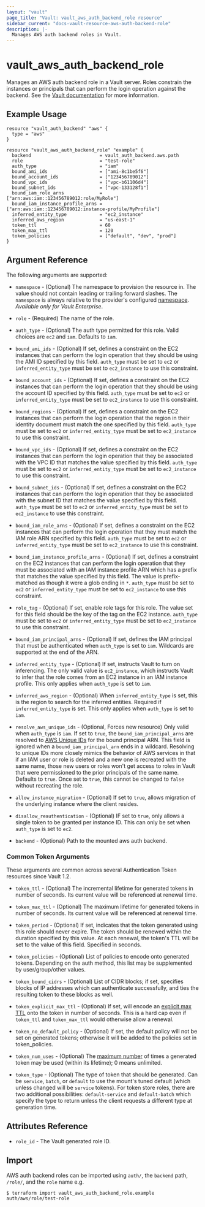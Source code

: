 ```yaml
---
layout: "vault"
page_title: "Vault: vault_aws_auth_backend_role resource"
sidebar_current: "docs-vault-resource-aws-auth-backend-role"
description: |-
  Manages AWS auth backend roles in Vault.
---
```


# vault\_aws\_auth\_backend\_role

Manages an AWS auth backend role in a Vault server. Roles constrain the
instances or principals that can perform the login operation against the
backend. See the [Vault
documentation](https://www.vaultproject.io/docs/auth/aws.html) for more
information.

## Example Usage

```hcl
resource "vault_auth_backend" "aws" {
  type = "aws"
}

resource "vault_aws_auth_backend_role" "example" {
  backend                         = vault_auth_backend.aws.path
  role                            = "test-role"
  auth_type                       = "iam"
  bound_ami_ids                   = ["ami-8c1be5f6"]
  bound_account_ids               = ["123456789012"]
  bound_vpc_ids                   = ["vpc-b61106d4"]
  bound_subnet_ids                = ["vpc-133128f1"]
  bound_iam_role_arns             = ["arn:aws:iam::123456789012:role/MyRole"]
  bound_iam_instance_profile_arns = ["arn:aws:iam::123456789012:instance-profile/MyProfile"]
  inferred_entity_type            = "ec2_instance"
  inferred_aws_region             = "us-east-1"
  token_ttl                       = 60
  token_max_ttl                   = 120
  token_policies                  = ["default", "dev", "prod"]
}
```

## Argument Reference

The following arguments are supported:

* `namespace` - (Optional) The namespace to provision the resource in.
  The value should not contain leading or trailing forward slashes.
  The `namespace` is always relative to the provider's configured [namespace](/docs/providers/vault#namespace).
   *Available only for Vault Enterprise*.

* `role` - (Required) The name of the role.

* `auth_type` - (Optional) The auth type permitted for this role. Valid choices
  are `ec2` and `iam`. Defaults to `iam`.

* `bound_ami_ids` - (Optional) If set, defines a constraint on the EC2 instances
  that can perform the login operation that they should be using the AMI ID
  specified by this field. `auth_type` must be set to `ec2` or
  `inferred_entity_type` must be set to `ec2_instance` to use this constraint.

* `bound_account_ids` - (Optional) If set, defines a constraint on the EC2
  instances that can perform the login operation that they should be using the
  account ID specified by this field. `auth_type` must be set to `ec2` or
  `inferred_entity_type` must be set to `ec2_instance` to use this constraint.

* `bound_regions` - (Optional) If set, defines a constraint on the EC2 instances
  that can perform the login operation that the region in their identity
  document must match the one specified by this field. `auth_type` must be set
  to `ec2` or `inferred_entity_type` must be set to `ec2_instance` to use this
  constraint.

* `bound_vpc_ids` - (Optional) If set, defines a constraint on the EC2 instances
  that can perform the login operation that they be associated with the VPC ID
  that matches the value specified by this field. `auth_type` must be set to
  `ec2` or `inferred_entity_type` must be set to `ec2_instance` to use this
  constraint.

* `bound_subnet_ids` - (Optional) If set, defines a constraint on the EC2
  instances that can perform the login operation that they be associated with
  the subnet ID that matches the value specified by this field. `auth_type`
  must be set to `ec2` or `inferred_entity_type` must be set to `ec2_instance`
  to use this constraint.

* `bound_iam_role_arns` - (Optional) If set, defines a constraint on the EC2
  instances that can perform the login operation that they must match the IAM
  role ARN specified by this field. `auth_type` must be set to `ec2` or
  `inferred_entity_type` must be set to `ec2_instance` to use this constraint.

* `bound_iam_instance_profile_arns` - (Optional) If set, defines a constraint on
  the EC2 instances that can perform the login operation that they must be
  associated with an IAM instance profile ARN which has a prefix that matches
  the value specified by this field. The value is prefix-matched as though it
  were a glob ending in `*`. `auth_type` must be set to `ec2` or
  `inferred_entity_type` must be set to `ec2_instance` to use this constraint.

* `role_tag` - (Optional) If set, enable role tags for this role. The value set
  for this field should be the key of the tag on the EC2 instance. `auth_type`
  must be set to `ec2` or `inferred_entity_type` must be set to `ec2_instance`
  to use this constraint.

* `bound_iam_principal_arns` - (Optional) If set, defines the IAM principal that
  must be authenticated when `auth_type` is set to `iam`. Wildcards are
  supported at the end of the ARN.

* `inferred_entity_type` - (Optional) If set, instructs Vault to turn on
  inferencing. The only valid value is `ec2_instance`, which instructs Vault to
  infer that the role comes from an EC2 instance in an IAM instance profile.
  This only applies when `auth_type` is set to `iam`.

* `inferred_aws_region` - (Optional) When `inferred_entity_type` is set, this
  is the region to search for the inferred entities. Required if
  `inferred_entity_type` is set. This only applies when `auth_type` is set to
  `iam`.

* `resolve_aws_unique_ids` - (Optional, Forces new resource) Only valid when
  `auth_type` is `iam`. If set to `true`, the `bound_iam_principal_arns` are
  resolved to [AWS Unique
  IDs](http://docs.aws.amazon.com/IAM/latest/UserGuide/reference_identifiers.html#identifiers-unique-ids)
  for the bound principal ARN. This field is ignored when a
  `bound_iam_principal_arn` ends in a wildcard. Resolving to unique IDs more
  closely mimics the behavior of AWS services in that if an IAM user or role is
  deleted and a new one is recreated with the same name, those new users or
  roles won't get access to roles in Vault that were permissioned to the prior
  principals of the same name. Defaults to `true`.
  Once set to `true`, this cannot be changed to `false` without recreating the role.

* `allow_instance_migration` - (Optional) If set to `true`, allows migration of
  the underlying instance where the client resides.

* `disallow_reauthentication` - (Optional) IF set to `true`, only allows a
  single token to be granted per instance ID. This can only be set when
  `auth_type` is set to `ec2`.

* `backend` - (Optional) Path to the mounted aws auth backend.

### Common Token Arguments

These arguments are common across several Authentication Token resources since Vault 1.2.

* `token_ttl` - (Optional) The incremental lifetime for generated tokens in number of seconds.
  Its current value will be referenced at renewal time.

* `token_max_ttl` - (Optional) The maximum lifetime for generated tokens in number of seconds.
  Its current value will be referenced at renewal time.

* `token_period` - (Optional) If set, indicates that the
  token generated using this role should never expire. The token should be renewed within the
  duration specified by this value. At each renewal, the token's TTL will be set to the
  value of this field. Specified in seconds.

* `token_policies` - (Optional) List of policies to encode onto generated tokens. Depending
  on the auth method, this list may be supplemented by user/group/other values.

* `token_bound_cidrs` - (Optional) List of CIDR blocks; if set, specifies blocks of IP
  addresses which can authenticate successfully, and ties the resulting token to these blocks
  as well.

* `token_explicit_max_ttl` - (Optional) If set, will encode an
  [explicit max TTL](https://www.vaultproject.io/docs/concepts/tokens.html#token-time-to-live-periodic-tokens-and-explicit-max-ttls)
  onto the token in number of seconds. This is a hard cap even if `token_ttl` and
  `token_max_ttl` would otherwise allow a renewal.

* `token_no_default_policy` - (Optional) If set, the default policy will not be set on
  generated tokens; otherwise it will be added to the policies set in token_policies.

* `token_num_uses` - (Optional) The [maximum number](https://www.vaultproject.io/api-docs/auth/aws#token_num_uses)
   of times a generated token may be used (within its lifetime); 0 means unlimited.

* `token_type` - (Optional) The type of token that should be generated. Can be `service`,
  `batch`, or `default` to use the mount's tuned default (which unless changed will be
  `service` tokens). For token store roles, there are two additional possibilities:
  `default-service` and `default-batch` which specify the type to return unless the client
  requests a different type at generation time.

## Attributes Reference

* `role_id` - The Vault generated role ID.

## Import

AWS auth backend roles can be imported using `auth/`, the `backend` path, `/role/`, and the `role` name e.g.

```
$ terraform import vault_aws_auth_backend_role.example auth/aws/role/test-role
```
